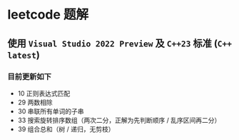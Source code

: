 # leetcode 题解
## 使用 `Visual Studio 2022 Preview` 及 `C++23` 标准 (`C++ latest`)

### 目前更新如下

* 10 正则表达式匹配
* 29 两数相除
* 30 串联所有单词的子串
* 33 搜索旋转排序数组（两次二分，正解为先判断顺序 / 乱序区间再二分）
* 39 组合总和（树 / 递归，无剪枝）

